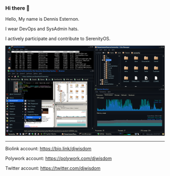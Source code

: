 ### Hi there 👋

Hello, My name is Dennis Esternon.

I wear DevOps and SysAdmin hats. 

I actively participate and contribute to SerenityOS.


![SerenityOS Desktop](SerenityOS_Desktop_Darrque_Theme.png)

----
Biolink account: https://bio.link/djwisdom

Polywork account: https://polywork.com/djwisdom

Twitter account: https://twitter.com/djwisdom

<!--
**djwisdom/djwisdom** is a ✨ _special_ ✨ repository because its `README.md` (this file) appears on your GitHub profile.

Here are some ideas to get you started:

- 🔭 I’m currently working on ...
- 🌱 I’m currently learning ...
- 👯 I’m looking to collaborate on ...
- 🤔 I’m looking for help with ...
- 💬 Ask me about ...
- 📫 How to reach me: ...
- 😄 Pronouns: ...
- ⚡ Fun fact: ...
-->
